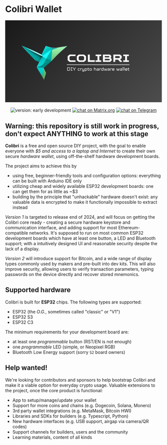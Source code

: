 # Colibri Wallet

<p align="center">
    <img src="https://raw.githubusercontent.com/xtools-at/colibri/main/.github/images/banner.png?sanitize=true"
        width="860" alt="Colibri - DIY crypto hardware wallet" />
</p>
<p align="center">
    <img alt="version: early development" src="https://img.shields.io/badge/version-early_development-crimson" />
    <a href="https://matrix.to/#/#colibriwallet:matrix.org">
      <img alt="chat on Matrix.org" src="https://img.shields.io/badge/matrix-%23colibriwallet%3Amatrix.org-brightgreen?logo=element" /></a>
    <a href="https://t.me/+1vRfa1R5kUViYzM0">
      <img alt="chat on Telegram" src="https://img.shields.io/badge/chat-telegram-cornflowerblue?logo=telegram" /></a>
</p>

## Warning: this repository is still work in progress, don't expect ANYTHING to work at this stage

**Colibri** is a free and open source DIY project, with the goal to enable everyone with _$5 and access to a laptop and Internet_ to create their own secure _hardware wallet_, using off-the-shelf hardware development boards.

The project aims to achieve this by

- using free, beginner-friendly tools and configuration options: everything can be built with Arduino IDE only
- utilizing cheap and widely available ESP32 development boards: one can get them for as little as ~$3
- building by the principle that "unhackable" hardware doesn't exist: any valuable data is encrypted to make it functionally impossible to extract instead

_Version 1_ is targeted to release end of 2024, and will focus on getting the Colibri core ready - creating a secure hardware keystore and communication interface, and adding support for most Ethereum-compatible networks.
It's supposed to run on most common ESP32 development boards which have at least one button, a LED and Bluetooth support; with a intuitively designed UI and reasonable security despite the lack of a display.

_Version 2_ will introduce support for Bitcoin, and a wide range of display types commonly used by makers and pre-built into dev kits. This will also improve security, allowing users to verify transaction parameters, typing passwords on the device directly and recover stored mnemonics.

## Supported hardware

Colibri is built for **ESP32** chips. The following types are supported:

- ESP32 (the _O.G._, sometimes called "classic" or "V1")
- ESP32 S3
- ESP32 C3

The minimum requirements for your development board are:

- at least one _programmable_ button (RST/EN is not enough)
- one _programmable_ LED (simple, or Neopixel RGB)
- Bluetooth Low Energy support (sorry `S2` board owners)

## Help wanted!

We're looking for contributors and sponsors to help bootstrap Colibri and make it a viable option for everyday crypto usage.
Valuable extensions to the project, once the core product is functional:

- App to setup/manage/update your wallet
- Support for more coins and chains (e.g. Dogecoin, Solana, Monero)
- 3rd party wallet integrations (e.g. MetaMask, Bitcoin HWI)
- Libraries and SDKs for builders (e.g. Typescript, Python)
- New hardware interfaces (e.g. USB support, airgap via camera/QR codes)
- Support channels for builders, users and the community
- Learning materials, content of all kinds
